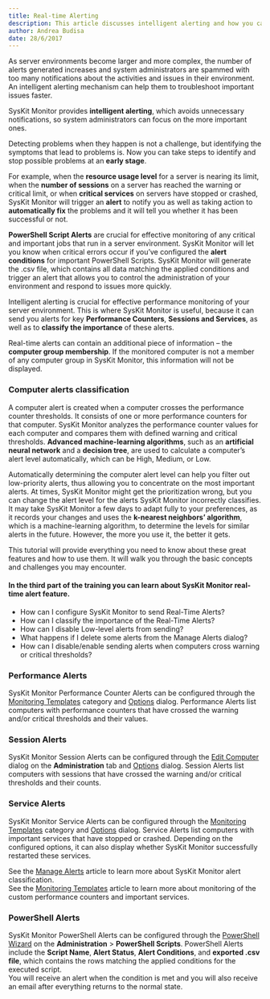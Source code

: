 ```yaml
---
title: Real-time Alerting
description: This article discusses intelligent alerting and how you can set up different notifications with SysKit Monitor about the activities and issues in your environment.
author: Andrea Budisa
date: 28/6/2017
---
```

As server environments become larger and more complex, the number of alerts generated increases and system administrators are spammed with too many notifications about the activities and issues in their environment. An intelligent alerting mechanism can help them to troubleshoot important issues faster.

SysKit Monitor provides **intelligent alerting**, which avoids unnecessary notifications, so system administrators can focus on the more important ones.

Detecting problems when they happen is not a challenge, but identifying the symptoms that lead to problems is. Now you can take steps to identify and stop possible problems at an **early stage**. 

For example, when the **resource usage level** for a server is nearing its limit, when the **number of sessions** on a server has reached the warning or critical limit, or when **critical services** on servers have stopped or crashed, SysKit Monitor will trigger an **alert** to notify you as well as taking action to **automatically fix** the problems and it will tell you whether it has been successful or not.

**PowerShell Script Alerts** are crucial for effective monitoring of any critical and important jobs that run in a server environment. SysKit Monitor will let you know when critical errors occur if you’ve configured the **alert conditions** for important PowerShell Scripts.
SysKit Monitor will generate the .csv file, which contains all data matching the applied conditions and trigger an alert that allows you to control the administration of your environment and respond to issues more quickly.

Intelligent alerting is crucial for effective performance monitoring of your server environment. This is where SysKit Monitor is useful, because it can send you alerts for key **Performance Counters**, **Sessions and Services**, as well as to **classify the importance** of these alerts.

Real-time alerts can contain an additional piece of information – the **computer group membership**. If the monitored computer is not a member of any computer group in SysKit Monitor, this information will not be displayed.

### Computer alerts classification

A computer alert is created when a computer crosses the performance counter thresholds. It consists of one or more performance counters for that computer. SysKit Monitor analyzes the performance counter values for each computer and compares them with defined warning and critical thresholds. **Advanced machine-learning algorithms**, such as an **artificial neural network** and a **decision tree**, are used to calculate a computer’s alert level automatically, which can be High, Medium, or Low.

Automatically determining the computer alert level can help you filter out low-priority alerts, thus allowing you to concentrate on the most important alerts. At times, SysKit Monitor might get the prioritization wrong, but you can change the alert level for the alerts SysKit Monitor incorrectly classifies. It may take SysKit Monitor a few days to adapt fully to your preferences, as it records your changes and uses the **k-nearest neighbors’ algorithm**, which is a machine-learning algorithm, to determine the levels for similar alerts in the future. However, the more you use it, the better it gets.

This tutorial will provide everything you need to know about these great features and how to use them. It will walk you through the basic concepts and challenges you may encounter.

#### In the third part of the training you can learn about SysKit Monitor real-time alert feature.

* How can I configure SysKit Monitor to send Real-Time Alerts?
* How can I classify the importance of the Real-Time Alerts?
* How can I disable Low-level alerts from sending?
* What happens if I delete some alerts from the Manage Alerts dialog?
* How can I disable/enable sending alerts when computers cross warning or critical thresholds?

### Performance Alerts

SysKit Monitor Performance Counter Alerts can be configured through the [Monitoring Templates](#internal/get-to-know-syskit-monitor/administration/monitoring-templates) category and [Options](#internal/get-to-know-syskit-monitor/backstage-screen/configuration/options/#alerts) dialog. Performance Alerts list computers with performance counters that have crossed the warning and/or critical thresholds and their values. 

### Session Alerts

SysKit Monitor Session Alerts can be configured through the [Edit Computer](#internal/get-to-know-syskit-monitor/administration/servers-and-groups) dialog on the **Administration** tab and [Options](#internal/get-to-know-syskit-monitor/backstage-screen/configuration/options/#alerts) dialog. Session Alerts list computers with sessions that have crossed the warning and/or critical thresholds and their counts.

### Service Alerts

SysKit Monitor Service Alerts can be configured through the [Monitoring Templates](#internal/get-to-know-syskit-monitor/administration/monitoring-templates) category and [Options](#internal/get-to-know-syskit-monitor/backstage-screen/configuration/options/#alerts) dialog. Service Alerts list computers with important services that have stopped or crashed. Depending on the configured options, it can also display whether SysKit Monitor successfully restarted these services.

See the [Manage Alerts](#internal/get-to-know-syskit-monitor/backstage-screen/manage-data-gathering/#manage-alerts) article to learn more about SysKit Monitor alert classification.  
See the [Monitoring Templates](#internal/get-to-know-syskit-monitor/administration/monitoring-templates) article to learn more about monitoring of the custom performance counters and important services.

### PowerShell Alerts

SysKit Monitor PowerShell Alerts can be configured through the [PowerShell Wizard](#internal/how-to/powershell-scripts/powershell-wizard) on the **Administration** > **PowerShell Scripts**. PowerShell Alerts include the **Script Name**, **Alert Status**, **Alert Conditions**, and **exported .csv file**, which contains the rows matching the applied conditions for the executed script.  
You will receive an alert when the condition is met and you will also receive an email after everything returns to the normal state.